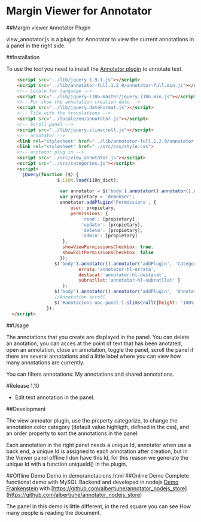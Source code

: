 Margin Viewer for Annotator
==================
##Margin viewer Annotator Plugin

view_annotator.js is a plugin for Annotator to view the current annotations in a panel in the right side.


##Installation

To use the tool you need to install the [Annotator plugin](https://github.com/okfn/annotator/) to annotate text. 


```html
    <script src="../lib/jquery-1.9.1.js"></script>
    <script src="../lib/annotator-full.1.2.9/annotator-full.min.js"></script>
    <!-- Locale for language -->
    <script src="../lib/jquery-i18n-master/jquery.i18n.min.js"></script>
    <!-- For show the annotation creation date -->
    <script src="../lib/jquery.dateFormat.js"></script>
    <!-- File with the translations -->
    <script src="../locale/en/annotator.js"></script>
    <!-- Scroll panel -->
    <script src="../lib/jquery.slimscroll.js"></script>
    <!-- annotator -->
    <link rel="stylesheet" href="../lib/annotator-full.1.2.9/annotator.min.css">
    <link rel="stylesheet" href="../src/css/style.css">
    <!-- anotator plug in -->
    <script src="../src/view_annotator.js"></script>
    <script src="../src/categories.js"></script>
    <script>
      jQuery(function ($) {
                   $.i18n.load(i18n_dict);
               
                    var annotator = $('body').annotator().annotator().data('annotator');
                    var propietary = 'demoUser';
                    annotator.addPlugin('Permissions', {
                        user: propietary,
                        permissions: {
                            'read': [propietary],
                            'update': [propietary],
                            'delete': [propietary],
                            'admin': [propietary]
                     },
                     showViewPermissionsCheckbox: true,
                     showEditPermissionsCheckbox: false
                    });
                  $('body').annotator().annotator('addPlugin', 'Categories',{
                           errata:'annotator-hl-errata',
                           destacat:'annotator-hl-destacat',
                           subratllat:'annotator-hl-subratllat' }
                     );
                  $('body').annotator().annotator('addPlugin', 'AnnotatorViewer');
                  //Annotation scroll
                  $('#anotacions-uoc-panel').slimscroll({height: '100%'});
               });
  </script>
```
##Usage

The annotations that you create are displayed in the panel. You can delete an anotation, you can acces at the point of text that has been anotated, open an annotation, close an annotation, toggle the panel, scroll the panel if there are several annotations and a little label where you can view how many annotations are currently.

You can filters annotations: My annotations and shared annotations.

#Release 1.10
- Edit text annotation in the panel.

##Development

The view annoator plugin, use the property categorize, to change the annotation color category (default value highligth, defined in the css), and an order property to sort the annotations in the panel.

Each annotation in the right panel needs a unique Id, annotator when use a back end, a unique Id is assigned to each annotation after creation, but in the Viewer panel offline I don have this Id, for this reason  we generate the unique Id with a function uniqueId() in the plugin.

##Offline Demo
Demo in demo/anotacions.html
##Online Demo
Complete functional demo with MySQL Backend and developed in nodejs
[Demo Frankenstein](http://ec2-54-191-181-65.us-west-2.compute.amazonaws.com:3060/annotation/mary/demo.html) with [https://github.com/albertjuhe/annotator_nodejs_store] (https://github.com/albertjuhe/annotator_nodejs_store)

The panel in this demo is little different, in the red square you can see How many people is reading the document.
